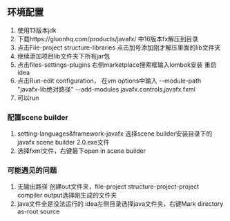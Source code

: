 
## 环境配置
1. 使用13版本jdk
2. 下载https://gluonhq.com/products/javafx/ 中16版本fx解压到目录
3. 点击File-project structure-libraries 点击加号添加刚才解压里面的lib文件夹
4. 继续添加项目lib文件夹下所有jar包
5. 点击files-settings-plugins 右侧marketplace搜索框输入lombok安装 重启idea
6. 点击Run-edit configuration， 在vm options中输入 --module-path "javafx-lib绝对路径" --add-modules javafx.controls,javafx.fxml
7. 可以run
 ### 配置scene builder
1.  setting-languages&framework-javafx 选择scene builder安装目录下的javafx scene builder 2.0.exe文件
2. 选择fxml文件，右键最下open in scene builder

### 可能遇见的问题
1. 无输出路径
创建out文件夹，file-project structure-project-project compiler output选择刚生成的文件夹
2. java文件全是没法运行的
idea左侧目录选择java文件夹，右键Mark directory as-root source

